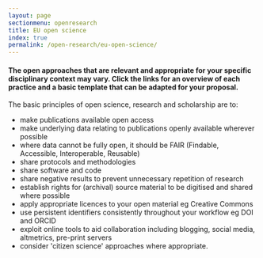 ```yaml
---
layout: page
sectionmenu: openresearch
title: EU open science
index: true
permalink: /open-research/eu-open-science/
---
```


#### The open approaches that are relevant and appropriate for your specific disciplinary context may vary. Click the links for an overview of each practice and a basic template that can be adapted for your proposal.


The basic principles of open science, research and scholarship are to:

* make publications available open access
* make underlying data relating to publications openly available wherever possible
* where data cannot be fully open, it should be FAIR (Findable, Accessible, Interoperable, Reusable)
* share protocols and methodologies
* share software and code
* share negative results to prevent unnecessary repetition of research
* establish rights for (archival) source material to be digitised and shared where possible
* apply appropriate licences to your open material eg Creative Commons
* use persistent identifiers consistently throughout your workflow eg DOI and ORCID
* exploit online tools to aid collaboration including blogging, social media, altmetrics, pre-print servers
* consider 'citizen science' approaches where appropriate.
